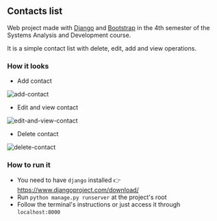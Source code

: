 ## Contacts list
Web project made with [Django](https://www.djangoproject.com/) and [Bootstrap](https://getbootstrap.com/) in the 4th semester of the Systems Analysis and Development course.

It is a simple contact list with delete, edit, add and view operations.

### How it looks

- Add contact

![add-contact](https://user-images.githubusercontent.com/44681993/136130413-95c35556-001d-415c-bd3b-4dce242e188a.gif)

- Edit and view contact
 
![edit-and-view-contact](https://user-images.githubusercontent.com/44681993/136130419-323ca15e-ca4d-47d7-9a77-e0fbd2c0ee34.gif)

- Delete contact

![delete-contact](https://user-images.githubusercontent.com/44681993/136130433-edbeeb62-f4f1-4e6b-8881-1412758679d6.gif)

### How to run it
- You need to have `django` installed :point_right: https://www.djangoproject.com/download/
- Run `python manage.py runserver` at the project's root
- Follow the terminal's instructions or just access it through `localhost:8000`
